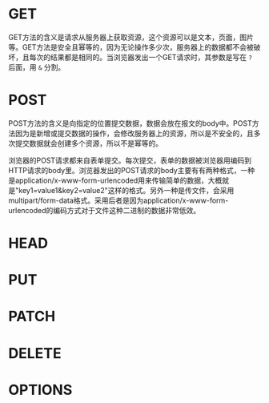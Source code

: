 # GET
GET方法的含义是请求从服务器上获取资源，这个资源可以是文本，页面，图片等。GET方法是安全且幂等的，因为无论操作多少次，服务器上的数据都不会被破坏，且每次的结果都是相同的。当浏览器发出一个GET请求时，其参数是写在 `?` 后面，用 `&` 分割。

# POST
POST方法的含义是向指定的位置提交数据，数据会放在报文的body中。POST方法因为是新增或提交数据的操作，会修改服务器上的资源，所以是不安全的，且多次提交数据就会创建多个资源，所以不是幂等的。

浏览器的POST请求都来自表单提交。每次提交，表单的数据被浏览器用编码到HTTP请求的body里。浏览器发出的POST请求的body主要有有两种格式，一种是application/x-www-form-urlencoded用来传输简单的数据，大概就是"key1=value1&key2=value2"这样的格式。另外一种是传文件，会采用multipart/form-data格式。采用后者是因为application/x-www-form-urlencoded的编码方式对于文件这种二进制的数据非常低效。

# HEAD

# PUT

# PATCH

# DELETE

# OPTIONS


